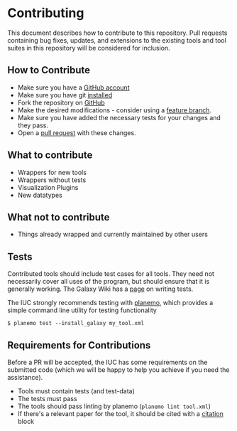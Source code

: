 # Contributing

This document describes how to contribute to this repository. Pull
requests containing bug fixes, updates, and extensions to the existing
tools and tool suites in this repository will be considered for
inclusion.

## How to Contribute

* Make sure you have a [GitHub account](https://github.com/signup/free)
* Make sure you have git [installed](https://help.github.com/articles/set-up-git)
* Fork the repository on [GitHub](https://github.com/galaxyproject/tools-iuc/fork)
* Make the desired modifications - consider using a [feature branch](https://github.com/Kunena/Kunena-Forum/wiki/Create-a-new-branch-with-git-and-manage-branches).
* Make sure you have added the necessary tests for your changes and they pass.
* Open a [pull request](https://help.github.com/articles/using-pull-requests)
  with these changes.

## What to contribute

* Wrappers for new tools
* Wrappers without tests
* Visualization Plugins
* New datatypes

## What not to contribute

* Things already wrapped and currently maintained by other users

## Tests

Contributed tools should include test cases for all tools. They need not
necessarily cover all uses of the program, but should ensure that it is
generally working. The Galaxy Wiki has a
[page](https://wiki.galaxyproject.org/Admin/Tools/WritingTests) on writing
tests.

The IUC strongly recommends testing with [planemo](https://github.com/galaxyproject/planemo/), which provides a simple command line utility for testing functionality

```console
$ planemo test --install_galaxy my_tool.xml
```

## Requirements for Contributions

Before a PR will be accepted, the IUC has some requirements on the
submitted code (which we will be happy to help you achieve if you need the
assistance).

* Tools must contain tests (and test-data)
* The tests must pass
* The tools should pass linting by planemo (`planemo lint tool.xml`)
* If there's a relevant paper for the tool, it should be cited with a [citation](https://wiki.galaxyproject.org/Admin/Tools/ToolConfigSyntax#A.3Ccitations.3E_tag_set) block

